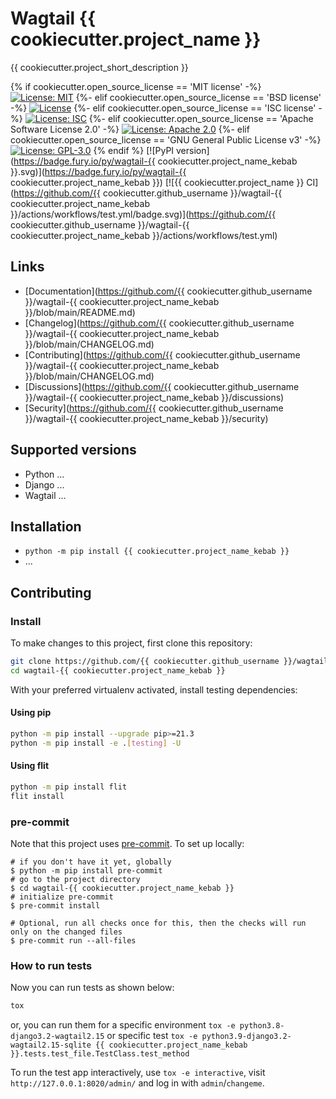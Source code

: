 # Wagtail {{ cookiecutter.project_name }}

{{ cookiecutter.project_short_description }}

{% if cookiecutter.open_source_license == 'MIT license' -%}
[![License: MIT](https://img.shields.io/badge/License-MIT-yellow.svg)](https://opensource.org/licenses/MIT)
{%- elif cookiecutter.open_source_license == 'BSD license' -%}
[![License](https://img.shields.io/badge/License-BSD_3--Clause-blue.svg)](https://opensource.org/licenses/BSD-3-Clause)
{%- elif cookiecutter.open_source_license == 'ISC license' -%}
[![License: ISC](https://img.shields.io/badge/License-ISC-blue.svg)](https://opensource.org/licenses/ISC)
{%- elif cookiecutter.open_source_license == 'Apache Software License 2.0' -%}
[![License: Apache 2.0](https://img.shields.io/badge/License-Apache_2.0-blue.svg)](https://opensource.org/licenses/Apache-2.0)
{%- elif cookiecutter.open_source_license == 'GNU General Public License v3' -%}
[![License: GPL-3.0](https://img.shields.io/badge/License-GPL--3.0-blue.svg)](https://opensource.org/licenses/GPL-3.0)
{% endif %}
[![PyPI version](https://badge.fury.io/py/wagtail-{{ cookiecutter.project_name_kebab }}.svg)](https://badge.fury.io/py/wagtail-{{ cookiecutter.project_name_kebab }})
[![{{ cookiecutter.project_name }} CI](https://github.com/{{ cookiecutter.github_username }}/wagtail-{{ cookiecutter.project_name_kebab }}/actions/workflows/test.yml/badge.svg)](https://github.com/{{ cookiecutter.github_username }}/wagtail-{{ cookiecutter.project_name_kebab }}/actions/workflows/test.yml)

## Links

- [Documentation](https://github.com/{{ cookiecutter.github_username }}/wagtail-{{ cookiecutter.project_name_kebab }}/blob/main/README.md)
- [Changelog](https://github.com/{{ cookiecutter.github_username }}/wagtail-{{ cookiecutter.project_name_kebab }}/blob/main/CHANGELOG.md)
- [Contributing](https://github.com/{{ cookiecutter.github_username }}/wagtail-{{ cookiecutter.project_name_kebab }}/blob/main/CHANGELOG.md)
- [Discussions](https://github.com/{{ cookiecutter.github_username }}/wagtail-{{ cookiecutter.project_name_kebab }}/discussions)
- [Security](https://github.com/{{ cookiecutter.github_username }}/wagtail-{{ cookiecutter.project_name_kebab }}/security)

## Supported versions

- Python ...
- Django ...
- Wagtail ...

## Installation

- `python -m pip install {{ cookiecutter.project_name_kebab }}`
- ...

## Contributing

### Install

To make changes to this project, first clone this repository:

```sh
git clone https://github.com/{{ cookiecutter.github_username }}/wagtail-{{ cookiecutter.project_name_kebab }}.git
cd wagtail-{{ cookiecutter.project_name_kebab }}
```

With your preferred virtualenv activated, install testing dependencies:

#### Using pip

```sh
python -m pip install --upgrade pip>=21.3
python -m pip install -e .[testing] -U
```

#### Using flit

```sh
python -m pip install flit
flit install
```

### pre-commit

Note that this project uses [pre-commit](https://github.com/pre-commit/pre-commit). To set up locally:

```shell
# if you don't have it yet, globally
$ python -m pip install pre-commit
# go to the project directory
$ cd wagtail-{{ cookiecutter.project_name_kebab }}
# initialize pre-commit
$ pre-commit install

# Optional, run all checks once for this, then the checks will run only on the changed files
$ pre-commit run --all-files
```

### How to run tests

Now you can run tests as shown below:

```sh
tox
```

or, you can run them for a specific environment `tox -e python3.8-django3.2-wagtail2.15` or specific test
`tox -e python3.9-django3.2-wagtail2.15-sqlite {{ cookiecutter.project_name_kebab }}.tests.test_file.TestClass.test_method`

To run the test app interactively, use `tox -e interactive`, visit `http://127.0.0.1:8020/admin/` and log in with `admin`/`changeme`.
